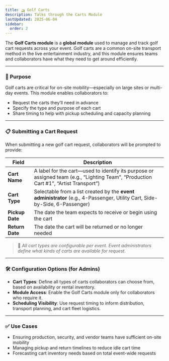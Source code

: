 ```yaml
---
title: 🛺 Golf Carts
description: Talks through the Carts Module
lastUpdated: 2025-06-04
sidebar:
  order: 2
---
```


The **Golf Carts module** is a **global module** used to manage and track golf cart requests across your event. Golf carts are a common on-site transport method in the live entertainment industry, and this module ensures teams and collaborators have what they need to get around efficiently.

---

### 🧭 Purpose

Golf carts are critical for on-site mobility—especially on large sites or multi-day events. This module enables collaborators to:

- Request the carts they’ll need in advance
- Specify the type and purpose of each cart
- Share timing to help with pickup scheduling and capacity planning

---

### 📋 Submitting a Cart Request

When submitting a new golf cart request, collaborators will be prompted to provide:

| Field           | Description                                                                                                                          |
| --------------- | ------------------------------------------------------------------------------------------------------------------------------------ |
| **Cart Name**   | A label for the cart—used to identify its purpose or assigned team (e.g., “Lighting Team”, “Production Cart #1”, “Artist Transport”) |
| **Cart Type**   | Selectable from a list created by the **event administrator** (e.g., 4-Passenger, Utility Cart, Side-by-Side, 6-Passenger)           |
| **Pickup Date** | The date the team expects to receive or begin using the cart                                                                         |
| **Return Date** | The date the cart will be returned or no longer needed                                                                               |

> 🔧 _All cart types are configurable per event. Event administrators define what kinds of carts are available for request._

---

### 🛠️ Configuration Options (for Admins)

- **Cart Types**: Define all types of carts collaborators can choose from, based on availability or rental inventory.
- **Module Access**: Enable the Golf Carts module only for collaborators who require it.
- **Scheduling Visibility**: Use request timing to inform distribution, transport planning, and cart fleet logistics.

---

### ✅ Use Cases

- Ensuring production, security, and vendor teams have sufficient on-site mobility
- Managing pickup and return timelines to reduce idle cart time
- Forecasting cart inventory needs based on total event-wide requests
